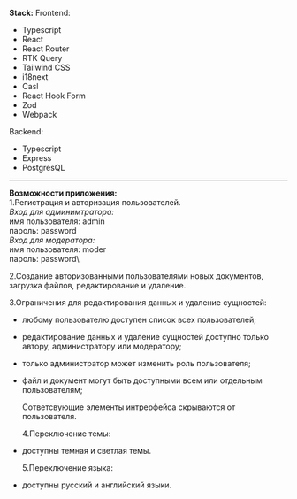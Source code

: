 **Stack:**
Frontend:

- Typescript
- React
- React Router
- RTK Query
- Tailwind CSS
- i18next
- Casl
- React Hook Form
- Zod
- Webpack

Backend:

- Typescript
- Express
- PostgresQL

---

**Возможности приложения:**  
1.Регистрация и авторизация пользователей.\
_Вход для админимтратора:_\
имя пользователя: admin\
пароль: password\
_Вход для модератора:_\
имя пользователя: moder\
пароль: password\

2.Cоздание авторизованными пользователями новых документов, загрузка файлов, редактирование и удаление.

3.Ограничения для редактирования данных и удаление сущностей:

- любому пользователю доступен список всех пользователей;
- редактирование данных и удаление сущностей доступно только автору, администратору или модератору;
- только администратор может изменить роль пользователя;
- файл и документ могут быть доступными всем или отдельным пользователям;

  Сответсвующие элементы интрерфейса скрываются от пользователя.

  4.Переключение темы:

- доступны темная и светлая темы.

  5.Переключение языка:

- доступны русский и английский языки.
